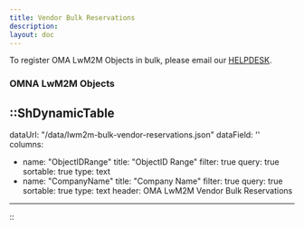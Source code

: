 ```yaml
---
title: Vendor Bulk Reservations 
description:
layout: doc
---
```

To register OMA LwM2M Objects in bulk, please email our <a href="mailto:helpdesk@omaorg.org?subject=Request%20to%20Reserve%20OMA%20LwM2M%20Objects&body=Dear%20OMA%20Team,%0D%0A%0D%0AI%20want%20to%20request%20the%20reservation%20of%20LwM2M%20Objects.%20Please%20provide%20further%20details%20on%20the%20process.%0D%0A%0D%0AThank%20you.%0D%0A%0D%0ABest%20regards,%0D%0A%5BYour%20Name%5D" alt="Reserve LwM2M Objects in Bulk">HELPDESK</a>.

### OMNA LwM2M Objects

::ShDynamicTable
---
dataUrl: "/data/lwm2m-bulk-vendor-reservations.json"
dataField: ''
columns:
  - name: "ObjectIDRange"
    title: "ObjectID Range"
    filter: true
    query: true
    sortable: true
    type: text
  - name: "CompanyName"
    title: "Company Name"
    filter: true
    query: true
    sortable: true
    type: text
header: OMA LwM2M Vendor Bulk Reservations
---
::